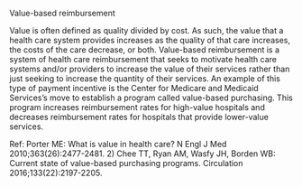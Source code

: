 Value-based reimbursement

Value is often defined as quality divided by cost. As such, the value that a health care system provides increases as the quality of that care increases, the costs of the care decrease, or both. Value-based reimbursement is a system of health care reimbursement that seeks to motivate health care systems and/or providers to increase the value of their services rather than just seeking to increase the quantity of their services. An example of this type of payment incentive is the Center for Medicare and Medicaid Services’s move to establish a program called value-based purchasing. This program increases reimbursement rates for high-value hospitals and decreases reimbursement rates for hospitals that provide lower-value services.

Ref: Porter ME: What is value in health care? N Engl J Med 2010;363(26):2477-2481.  2) Chee TT, Ryan AM, Wasfy JH, Borden WB: Current state of value-based purchasing programs. Circulation 2016;133(22):2197-2205.